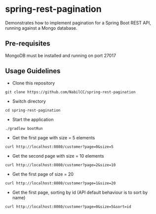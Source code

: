 # spring-rest-pagination
Demonstrates how to implement pagination for a Spring Boot REST API, running against a Mongo database.

## Pre-requisites

MongoDB must be installed and running on port 27017

## Usage Guidelines 

* Clone this repository 

`git clone https://github.com/NabilCC/spring-rest-pagination`

* Switch directory

`cd spring-rest-pagination`

* Start the application

`./gradlew bootRun`

* Get the first page with size = 5 elements

`curl http://localhost:8080/customer?page=0&size=5`

* Get the second page with size = 10 elements

`curl http://localhost:8080/customer?page=2&size=10`

* Get the first page of size = 20

`curl http://localhost:8080/customer?page=1&size=20`

* Get the first page, sorting by id (API default behaviour is to sort by name)

`curl http://localhost:8080/customer?page=0&size=5&sort=id`
